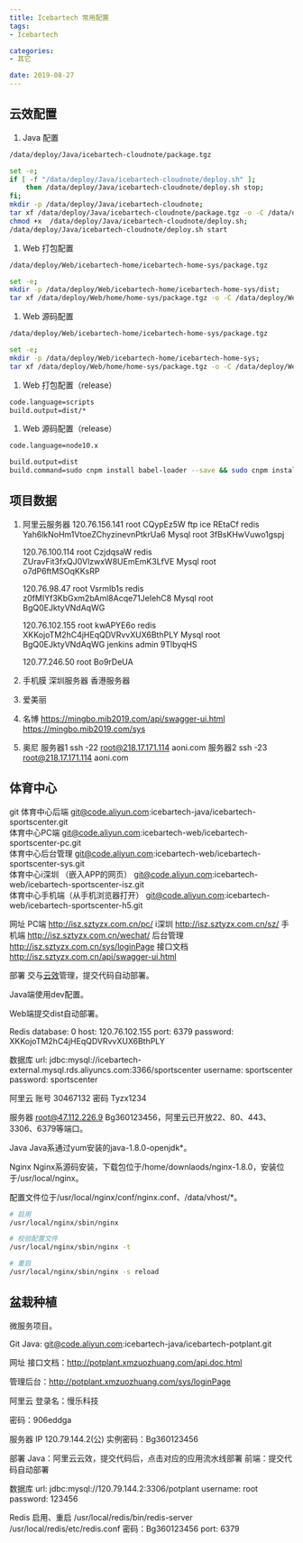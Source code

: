 ```yaml
---
title: Icebartech 常用配置
tags:
- Icebartech

categories:
- 其它

date: 2019-08-27
---
```



## 云效配置
1. Java 配置
```bash
/data/deploy/Java/icebartech-cloudnote/package.tgz

set -e;
if [ -f "/data/deploy/Java/icebartech-cloudnote/deploy.sh" ]; 
    then /data/deploy/Java/icebartech-cloudnote/deploy.sh stop; 
fi;
mkdir -p /data/deploy/Java/icebartech-cloudnote;
tar xf /data/deploy/Java/icebartech-cloudnote/package.tgz -o -C /data/deploy/Java/icebartech-cloudnote;
chmod +x  /data/deploy/Java/icebartech-cloudnote/deploy.sh;
/data/deploy/Java/icebartech-cloudnote/deploy.sh start
```

1. Web 打包配置
```bash
/data/deploy/Web/icebartech-home/icebartech-home-sys/package.tgz

set -e;
mkdir -p /data/deploy/Web/icebartech-home/icebartech-home-sys/dist;
tar xf /data/deploy/Web/home/home-sys/package.tgz -o -C /data/deploy/Web/home/home-sys/dist;
```

1. Web 源码配置
```bash
/data/deploy/Web/icebartech-home/icebartech-home-sys/package.tgz

set -e;
mkdir -p /data/deploy/Web/icebartech-home/icebartech-home-sys;
tar xf /data/deploy/Web/home/home-sys/package.tgz -o -C /data/deploy/Web/home/home-sys;
```

1. Web 打包配置（release）
```bash
code.language=scripts
build.output=dist/*
```

1. Web 源码配置（release）
```bash
code.language=node10.x

build.output=dist
build.command=sudo cnpm install babel-loader --save && sudo cnpm install && sudo cnpm run build

```

## 项目数据

1. 阿里云服务器
    120.76.156.141
    root CQypEz5W
    ftp ice REtaCf
    redis Yah6lkNoHm1VtoeZChyzinevnPtkrUa6
    Mysql root 3fBsKHwVuwo1gspj

    120.76.100.114
    root CzjdqsaW
    redis ZUravFit3fxQJ0VlzwxW8UEmEmK3LfVE
    Mysql root o7dP6ftMSOqKKsRP

    120.76.98.47
    root VsrmIb1s
    redis z0fMIYf3KbGxm2bAml8Acqe71JeIehC8
    Mysql root BgQ0EJktyVNdAqWG

    120.76.102.155
    root kwAPYE6o
    redis XKKojoTM2hC4jHEqQDVRvvXUX6BthPLY
    Mysql root BgQ0EJktyVNdAqWG
    jenkins admin 9TlbyqHS

    120.77.246.50
    root Bo9rDeUA

1. 手机膜
    深圳服务器
    香港服务器

1. 爱美丽

1. 名博
    https://mingbo.mib2019.com/api/swagger-ui.html
    https://mingbo.mib2019.com/sys

1. 奥尼
    服务器1 ssh -22 root@218.17.171.114 aoni.com 
    服务器2 ssh -23 root@218.17.171.114 aoni.com 

## 体育中心

git
体育中心后端                        git@code.aliyun.com:icebartech-java/icebartech-sportscenter.git     
体育中心PC端                        git@code.aliyun.com:icebartech-web/icebartech-sportscenter-pc.git   
体育中心后台管理                    git@code.aliyun.com:icebartech-web/icebartech-sportscenter-sys.git  
体育中心i深圳 （嵌入APP的网页）     git@code.aliyun.com:icebartech-web/icebartech-sportscenter-isz.git  
体育中心手机端（从手机浏览器打开）  git@code.aliyun.com:icebartech-web/icebartech-sportscenter-h5.git   


网址
PC端        http://isz.sztyzx.com.cn/pc/
i深圳       http://isz.sztyzx.com.cn/sz/ 
手机端      http://isz.sztyzx.com.cn/wechat/ 
后台管理    http://isz.sztyzx.com.cn/sys/loginPage
接口文档    http://isz.sztyzx.com.cn/api/swagger-ui.html

部署
交与[云效](https://rdc.aliyun.com/project/258421?spm=0.mix_pipeline.0.0.3fc01c05a48ynN)管理，提交代码自动部署。

Java端使用dev配置。

Web端提交dist自动部署。

Redis
database: 0
host: 120.76.102.155
port: 6379
password: XKKojoTM2hC4jHEqQDVRvvXUX6BthPLY

数据库
url: jdbc:mysql://icebartech-external.mysql.rds.aliyuncs.com:3366/sportscenter
username: sportscenter
password: sportscenter

阿里云
账号    30467132
密码    Tyzx1234

服务器
root@47.112.226.9 Bg360123456，阿里云已开放22、80、443、3306、6379等端口。

Java
Java系通过yum安装的java-1.8.0-openjdk*。

Nginx
Nginx系源码安装，下载包位于/home/downlaods/nginx-1.8.0，安装位于/usr/local/nginx。

配置文件位于/usr/local/nginx/conf/nginx.conf、/data/vhost/*。

```bash
# 启用
/usr/local/nginx/sbin/nginx

# 校验配置文件
/usr/local/nginx/sbin/nginx -t

# 重启
/usr/local/nginx/sbin/nginx -s reload
```

## 盆栽种植
微服务项目。

Git
Java: git@code.aliyun.com:icebartech-java/icebartech-potplant.git

网址
接口文档：http://potplant.xmzuozhuang.com/api.doc.html

管理后台：http://potplant.xmzuozhuang.com/sys/loginPage

阿里云
登录名：慢乐科技

密码：906eddga

服务器
IP 120.79.144.2(公)    实例密码：Bg360123456

部署
Java：阿里云云效，提交代码后，点击对应的应用流水线部署
前端：提交代码自动部署

数据库
url: jdbc:mysql://120.79.144.2:3306/potplant
username: root
password: 123456

Redis
启用、重启
/usr/local/redis/bin/redis-server /usr/local/redis/etc/redis.conf 
密码：Bg360123456 port: 6379